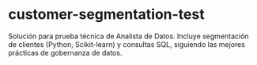 # customer-segmentation-test
Solución para prueba técnica de Analista de Datos. Incluye segmentación de clientes (Python, Scikit-learn) y consultas SQL, siguiendo las mejores prácticas de gobernanza de datos.
